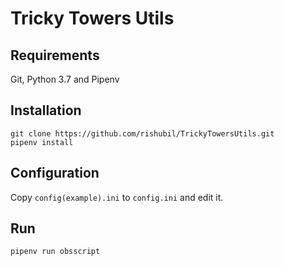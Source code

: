 Tricky Towers Utils
===================

## Requirements

Git, Python 3.7 and Pipenv

## Installation

```
git clone https://github.com/rishubil/TrickyTowersUtils.git
pipenv install
```

## Configuration

Copy `config(example).ini` to `config.ini` and edit it.

## Run

```
pipenv run obsscript
```